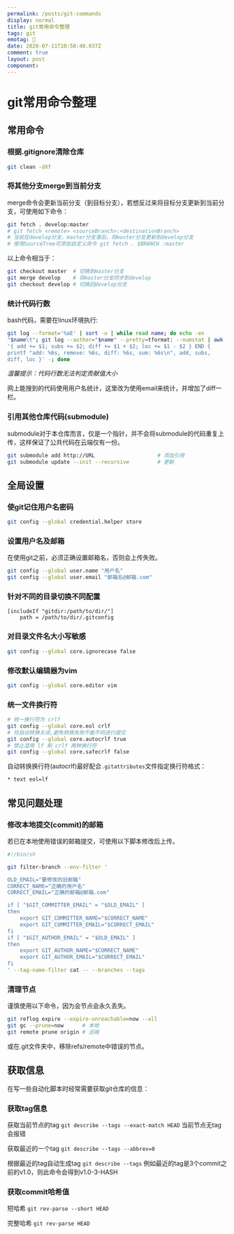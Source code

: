 ```yaml
---
permalink: /posts/git-commands
display: normal
title: git常用命令整理
tags: git
emotag: 🚀
date: 2020-07-11T10:58:40.037Z
comment: true
layout: post
component: 
---
```


# git常用命令整理

## 常用命令

### 根据.gitignore清除仓库

```bash
git clean -dXf
```

### 将其他分支merge到当前分支

merge命令会更新当前分支（到目标分支），若想反过来将目标分支更新到当前分支，可使用如下命令：

```bash
git fetch . develop:master
# git fetch <remote> <sourceBranch>:<destinationBranch>
# 当前在develop分支，master分支落后，将master分支更新到develop分支
# 使用SourceTree可添加自定义命令 git fetch . $BRANCH :master
```

以上命令相当于：

```bash
git checkout master  # 切换到master分支
git merge develop    # 将master分支同步到develop
git checkout develop # 切换回develop分支
```

### 统计代码行数

bash代码，需要在linux环境执行:

```bash
git log --format='%aE' | sort -u | while read name; do echo -en "$name\t"; git log --author="$name" --pretty=tformat: --numstat | awk '{ add += $1; subs += $2; diff += $1 + $2; loc += $1 - $2 } END { printf "add: %6s, remove: %6s, diff: %6s, sum: %6s\n", add, subs, diff, loc }' -; done
```

*温馨提示：代码行数无法判定贡献值大小*

网上能搜到的代码使用用户名统计，这里改为使用email来统计，并增加了diff一栏。

<style>code {white-space : pre-wrap !important;}</style>

### 引用其他仓库代码(submodule)

submodule对于本仓库而言，仅是一个指针，并不会将submodule的代码重复上传，这样保证了公共代码在云端仅有一份。

```bash
git submodule add http://URL                    # 添加引用
git submodule update --init --recursive         # 更新
```

## 全局设置

### 使git记住用户名密码

```bash
git config --global credential.helper store
```

### 设置用户名及邮箱

在使用git之前，必须正确设置邮箱名，否则会上传失败。

```bash
git config --global user.name "用户名"
git config --global user.email "邮箱名@邮箱.com"
```

### 针对不同的目录切换不同配置

```
[includeIf "gitdir:/path/to/dir/"]
	path = /path/to/dir/.gitconfig
```

### 对目录文件名大小写敏感

```bash
git config --global core.ignorecase false
```

### 修改默认编辑器为vim

```bash
git config --global core.editor vim
```

### 统一文件换行符

```bash
# 统一换行符为 crlf
git config --global core.eol crlf
# 将自动转换关闭,避免转换失败不能不同进行提交
git config --global core.autocrlf true
# 禁止混用 lf 和 crlf 两种换行符
git config --global core.safecrlf false
```

自动转换换行符(autocrlf)最好配合`.gitattributes`文件指定换行符格式：

```txt
* text eol=lf
```

## 常见问题处理

### 修改本地提交(commit)的邮箱

若已在本地使用错误的邮箱提交，可使用以下脚本修改后上传。

```bash
#!/bin/sh

git filter-branch --env-filter '

OLD_EMAIL="要修改的旧邮箱"
CORRECT_NAME="正确的用户名"
CORRECT_EMAIL="正确的邮箱@邮箱.com"

if [ "$GIT_COMMITTER_EMAIL" = "$OLD_EMAIL" ]
then
    export GIT_COMMITTER_NAME="$CORRECT_NAME"
    export GIT_COMMITTER_EMAIL="$CORRECT_EMAIL"
fi
if [ "$GIT_AUTHOR_EMAIL" = "$OLD_EMAIL" ]
then
    export GIT_AUTHOR_NAME="$CORRECT_NAME"
    export GIT_AUTHOR_EMAIL="$CORRECT_EMAIL"
fi
' --tag-name-filter cat -- --branches --tags
```

### 清理节点

谨慎使用以下命令，因为会节点会永久丢失。

```bash
git reflog expire --expire-unreachable=now --all
git gc --prune=now      # 本地
git remote prune origin # 远端
```

或在.git文件夹中，移除refs/remote中错误的节点。

## 获取信息

在写一些自动化脚本时经常需要获取git仓库的信息：

### 获取tag信息

获取当前节点的tag `git describe --tags --exact-match HEAD` 当前节点无tag会报错

获取最近的一个tag `git describe --tags --abbrev=0`

根据最近的tag自动生成tag `git describe --tags` 例如最近的tag是3个commit之前的v1.0，则此命令会得到v1.0-3-HASH

### 获取commit哈希值

短哈希 `git rev-parse --short HEAD`

完整哈希 `git rev-parse HEAD`
